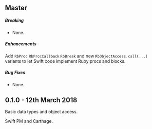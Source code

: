 ## Master

##### Breaking

* None.

##### Enhancements

Add `RbProc` `RbProcCallback` `RbBreak` and new `RbObjectAccess.call(...)`
variants to let Swift code implement Ruby procs and blocks.

##### Bug Fixes

* None.

## 0.1.0 - 12th March 2018

Basic data types and object access.

Swift PM and Carthage.
